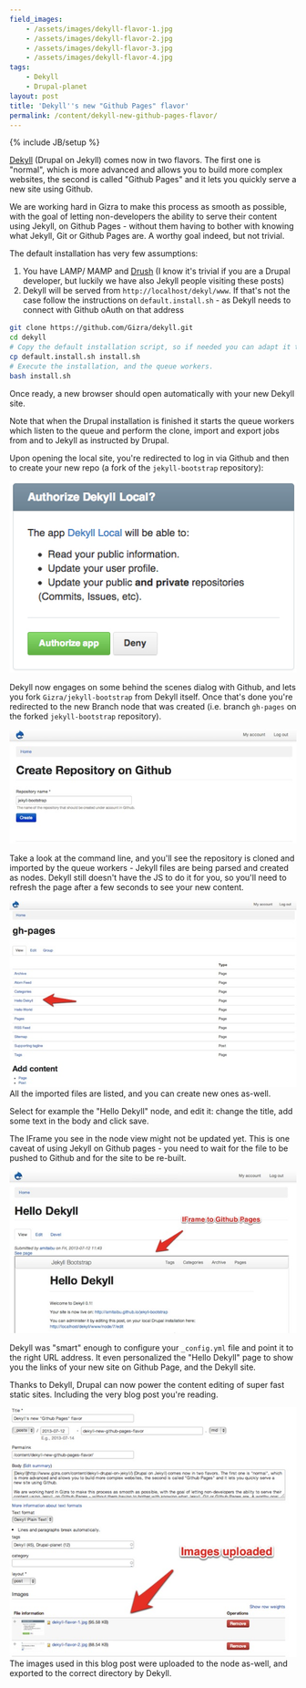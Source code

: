 ```yaml
---
field_images:
    - /assets/images/dekyll-flavor-1.jpg
    - /assets/images/dekyll-flavor-2.jpg
    - /assets/images/dekyll-flavor-3.jpg
    - /assets/images/dekyll-flavor-4.jpg
tags:
    - Dekyll
    - Drupal-planet
layout: post
title: 'Dekyll''s new "Github Pages" flavor'
permalink: /content/dekyll-new-github-pages-flavor/
---
```

{% include JB/setup %}

[Dekyll](http://www.gizra.com/content/dekyll-drupal-on-jekyll/) (Drupal on Jekyll) comes now in two flavors. The first one is "normal", which is more advanced and allows you to build more complex websites, the second is called "Github Pages" and it lets you quickly serve a new site using Github.

We are working hard in Gizra to make this process as smooth as possible, with the goal of letting non-developers the ability to serve their content using Jekyll, on Github Pages - without them having to bother with knowing what Jekyll, Git or Github Pages are. A worthy goal indeed, but not trivial.

<!-- more -->

The default installation has very few assumptions:

1. You have LAMP/ MAMP and [Drush](https://drupal.org/project/drush) (I know it's trivial if you are a Drupal developer, but luckily we have also Jekyll people visiting these posts)
1. Dekyll will be served from ``http://localhost/dekyl/www``. If that's not the case follow the instructions on ``default.install.sh`` - as Dekyll needs to connect with Github oAuth on that address

```bash
git clone https://github.com/Gizra/dekyll.git
cd dekyll
# Copy the default installation script, so if needed you can adapt it to your needs.
cp default.install.sh install.sh
# Execute the installation, and the queue workers.
bash install.sh
```

Once ready, a new browser should open automatically with your new Dekyll site.

Note that when the Drupal installation is finished it starts the queue workers which listen to the queue and perform the clone, import and export jobs from and to Jekyll as instructed by Drupal.

Upon opening the local site, you're redirected to log in via Github and then to create your new repo (a fork of the ``jekyll-bootstrap`` repository):

<div class="thumbnail">
  <img src="/assets/images/dekyll-flavor-1.jpg" />
</div>

Dekyll now engages on some behind the scenes dialog with Github, and lets you fork ``Gizra/jekyll-bootstrap`` from Dekyll itself. Once that's done you're redirected to the new Branch node that was created (i.e. branch ``gh-pages`` on the forked ``jekyll-bootstrap`` repository).

<div class="thumbnail">
  <img src="/assets/images/dekyll-flavor-2.jpg" />
</div>

Take a look at the command line, and you'll see the repository is cloned and imported by the queue workers - Jekyll files are being parsed and created as nodes. Dekyll still doesn't have the JS to do it for you, so you'll need to refresh the page after a few seconds to see your new content.

<div class="thumbnail">
  <img src="/assets/images/dekyll-flavor-3.jpg" />
  <div class="caption">All the imported files are listed, and you can create new ones as-well.</div>
</div>

Select for example the "Hello Dekyll" node, and edit it: change the title, add some text in the body and click save.

The IFrame you see in the node view might not be updated yet. This is one caveat of using Jekyll on Github pages - you need to wait for the file to be pushed to Github and for the site to be re-built.

<div class="thumbnail">
  <img src="/assets/images/dekyll-flavor-4.jpg" />
</div>

Dekyll was "smart" enough to configure your ``_config.yml`` file and point it to the right URL address. It even personalized the "Hello Dekyll" page to show you the links of your new site on Github Page, and the Dekyll site.

Thanks to Dekyll, Drupal can now power the content editing of super fast static sites. Including the very blog post you're reading.

<div class="thumbnail">
  <img src="/assets/images/dekyll-flavor-5.jpg" />
  <div class="caption">The images used in this blog post were uploaded to the node as-well, and exported to the correct directory by Dekyll.</div>
</div>
